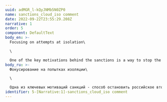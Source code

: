 ```yaml
---
uuid: adMGR_l-kQyJNMb5N0ZP0
name: sanctions_cloud_iso comment
date: 2022-09-22T23:55:29.208Z
narrative: 1
order: 5
component: DefaultText
body_en: >-
  Focusing on attempts at isolation\

  \

  One of the key motivations behind the sanctions is a way to stop the Russian invasion of Ukraine without direct military intervention, to weaken Russia's military economy (https://www.auswaertiges-amt.de/en/aussenpolitik/eu-sanctions-russia/2515388 ). In the Russian pro-government media, the key narrative related to the purpose of the sanctions is the unsuccessful attempts by unfriendly countries to isolate Russia, which existed long before the invasion began.
body_ru: >-
  Фокусирование на попытках изоляции\

  \

  Одна из ключевых мотиваций санкций - способ остановить российское вторжение в Украину без прямого военного вмешательства, ослабить военную экономику России (https://www.auswaertiges-amt.de/en/aussenpolitik/eu-sanctions-russia/2515388). При этом в российских провластных медиа ключевой нарратив, связанный с целью санкций - безуспешные попытки недружественных стран изолировать Россию, существовавшие задолго до начала вторжения.
identifier: 5-[Narrative:1]-sanctions_cloud_iso comment
---
```

